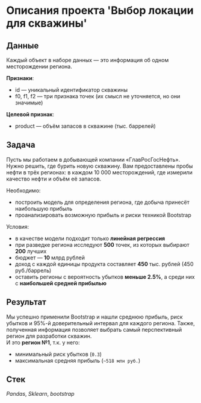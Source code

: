 # Описания проекта 'Выбор локации для скважины'


## Данные

Каждый объект в наборе данных — это информация об одном месторождении региона. 

**Признаки**:
- id — уникальный идентификатор скважины
- f0, f1, f2 — три признака точек (их смысл не уточняется, но они значимые)

**Целевой признак**:
- product — объём запасов в скважине (тыс. баррелей)

## Задача

Пусть мы работаем в добывающей компании «ГлавРосГосНефть». Нужно решить, где бурить новую скважину. Вам предоставлены пробы нефти в трёх регионах: в каждом 10 000 месторождений, где измерили качество нефти и объём её запасов.

Необходимо:
- построить модель для определения региона, где добыча принесёт наибольшую прибыль
- проанализировать возможную прибыль и риски техникой Bootstrap

Условия:
- в качестве модели подходит только **линейная регрессия**
- при разведке региона исследуют **500** точек, из которых выбирают **200** лучших
- бюджет — **10** млрд рублей
- доход с каждой единицы продукта составляет **450** тыс. рублей (450 руб./баррель)
- оставить регионы с вероятность убытков **меньше 2.5%**, а среди них с **наибольшей средней прибылью**

## Результат

Мы успешно применили Bootstrap и нашли среднюю прибыль, риск убытков и 95%-й доверительный интервал для каждого региона. Также, полученная информация позволяет выбрать самый перспективный регион для разработки скважин. \
И это **регион №1**, т.к. у него: 
- минимальный риск убытков (`0.3`)
- максимальная средняя прибыль (`~518 млн руб.`)


## Стек
*Pandas*, *Sklearn*, *bootstrap*